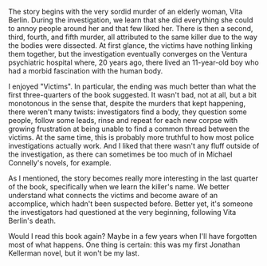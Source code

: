 The story begins with the very sordid murder of an elderly woman, Vita Berlin. During the investigation, we learn that she did everything she could to annoy people around her and that few liked her. There is then a second, third, fourth, and fifth murder, all attributed to the same killer due to the way the bodies were dissected. At first glance, the victims have nothing linking them together, but the investigation eventually converges on the Ventura psychiatric hospital where, 20 years ago, there lived an 11-year-old boy who had a morbid fascination with the human body.

I enjoyed "Victims". In particular, the ending was much better than what the first three-quarters of the book suggested. It wasn't bad, not at all, but a bit monotonous in the sense that, despite the murders that kept happening, there weren't many twists: investigators find a body, they question some people, follow some leads, rinse and repeat for each new corpse with growing frustration at being unable to find a common thread between the victims. At the same time, this is probably more truthful to how most police investigations actually work. And I liked that there wasn't any fluff outside of the investigation, as there can sometimes be too much of in Michael Connelly's novels, for example.

As I mentioned, the story becomes really more interesting in the last quarter of the book, specifically when we learn the killer's name. We better understand what connects the victims and become aware of an accomplice, which hadn't been suspected before. Better yet, it's someone the investigators had questioned at the very beginning, following Vita Berlin's death.

Would I read this book again? Maybe in a few years when I'll have forgotten most of what happens. One thing is certain: this was my first Jonathan Kellerman novel, but it won't be my last.
